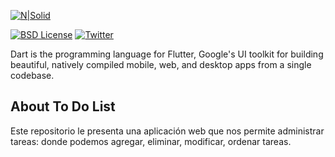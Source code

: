 [![N|Solid](https://miro.medium.com/max/2363/1*P7H5XQLwoJ7c0ZneeCWfEg.png)](https://medium.com/@BrayanMamani)

[![BSD License](https://img.shields.io/badge/license-BSD-blue.svg)](https://github.com/dart-lang/stagehand/blob/master/LICENSE) [![Twitter](https://img.shields.io/twitter/follow/darteloper.svg?style=social&label=Follow)](https://twitter.com/darteloper)

Dart is the programming language for Flutter, Google's UI toolkit for building beautiful, natively compiled mobile, web, and desktop apps from a single codebase.

## About To Do List

Este repositorio le presenta una aplicación web que nos permite administrar tareas: donde podemos agregar, eliminar, modificar, ordenar tareas.
